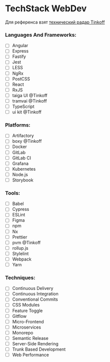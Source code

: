 # TechStack WebDev

Для референса взят [технический радар Tinkoff](https://radar.tinkoff.ru/javascript/)

### Languages And Frameworks:

- [ ] Angular
- [ ] Express
- [ ] Fastify
- [ ] Jest
- [ ] LESS
- [ ] NgRx
- [ ] PostCSS
- [ ] React
- [ ] RxJS
- [ ] taiga UI @Tinkoff
- [ ] tramvai @Tinkoff
- [ ] TypeScript
- [ ] ui kit @Tinkoff

### Platforms:

- [ ] Artifactory
- [ ] boxy @Tinkoff
- [ ] Docker
- [ ] GitLab
- [ ] GitLab CI
- [ ] Grafana
- [ ] Kubernetes
- [ ] Node.js
- [ ] Storybook

### Tools:

- [ ] Babel
- [ ] Cypress
- [ ] ESLint
- [ ] Figma
- [ ] npm
- [ ] Nx
- [ ] Prettier
- [ ] pvm @Tinkoff
- [ ] rollup.js
- [ ] Stylelint
- [ ] Webpack
- [ ] Yarn

### Techniques:

- [ ] Continuous Delivery
- [ ] Continuous Integration
- [ ] Conventional Commits
- [ ] CSS Modules
- [ ] Feature Toggle
- [ ] Gitflow
- [ ] Micro-Frontend
- [ ] Microservices
- [ ] Monorepo
- [ ] Semantic Release
- [ ] Server-Side Rendering
- [ ] Trunk Based Development
- [ ] Web Performance
